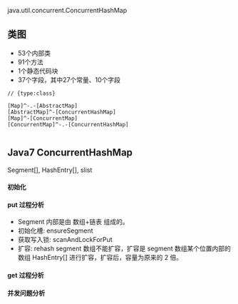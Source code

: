 java.util.concurrent.ConcurrentHashMap

## 类图
* 53个内部类
* 91个方法
* 1个静态代码块
* 37个字段，其中27个常量、10个字段

```yuml
// {type:class}

[Map]^-.-[AbstractMap]
[AbstractMap]^-[ConcurrentHashMap]
[Map]^-[ConcurrentMap]
[ConcurrentMap]^-.-[ConcurrentHashMap]


```

## Java7 ConcurrentHashMap

Segment[], HashEntry[], slist


#### 初始化

#### put 过程分析

* Segment 内部是由 数组+链表 组成的。
* 初始化槽: ensureSegment
* 获取写入锁: scanAndLockForPut
* 扩容: rehash segment 数组不能扩容，扩容是 segment 数组某个位置内部的数组 HashEntry\[] 进行扩容，扩容后，容量为原来的 2 倍。

#### get 过程分析

#### 并发问题分析